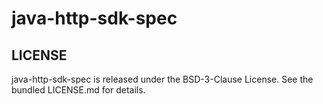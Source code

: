 java-http-sdk-spec
=============

LICENSE
-------

java-http-sdk-spec is released under the BSD-3-Clause License. See the bundled LICENSE.md for details.
